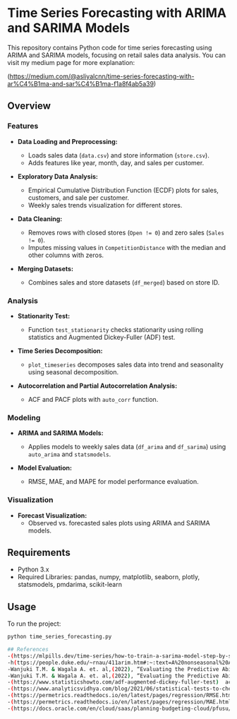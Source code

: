 # Time Series Forecasting with ARIMA and SARIMA Models

This repository contains Python code for time series forecasting using ARIMA and SARIMA models, focusing on retail sales data analysis.
You can visit my medium page for more explanation:

(https://medium.com/@asliyalcnn/time-series-forecasting-with-ar%C4%B1ma-and-sar%C4%B1ma-f1a8f4ab5a39)

## Overview

### Features

- **Data Loading and Preprocessing:**
  - Loads sales data (`data.csv`) and store information (`store.csv`).
  - Adds features like year, month, day, and sales per customer.

- **Exploratory Data Analysis:**
  - Empirical Cumulative Distribution Function (ECDF) plots for sales, customers, and sale per customer.
  - Weekly sales trends visualization for different stores.

- **Data Cleaning:**
  - Removes rows with closed stores (`Open != 0`) and zero sales (`Sales != 0`).
  - Imputes missing values in `CompetitionDistance` with the median and other columns with zeros.

- **Merging Datasets:**
  - Combines sales and store datasets (`df_merged`) based on store ID.

### Analysis

- **Stationarity Test:**
  - Function `test_stationarity` checks stationarity using rolling statistics and Augmented Dickey-Fuller (ADF) test.

- **Time Series Decomposition:**
  - `plot_timeseries` decomposes sales data into trend and seasonality using seasonal decomposition.

- **Autocorrelation and Partial Autocorrelation Analysis:**
  - ACF and PACF plots with `auto_corr` function.

### Modeling

- **ARIMA and SARIMA Models:**
  - Applies models to weekly sales data (`df_arima` and `df_sarima`) using `auto_arima` and `statsmodels`.

- **Model Evaluation:**
  - RMSE, MAE, and MAPE for model performance evaluation.

### Visualization

- **Forecast Visualization:**
  - Observed vs. forecasted sales plots using ARIMA and SARIMA models.

## Requirements

- Python 3.x
- Required Libraries: pandas, numpy, matplotlib, seaborn, plotly, statsmodels, pmdarima, scikit-learn

## Usage

To run the project:

```bash
python time_series_forecasting.py

## References
-(https://mlpills.dev/time-series/how-to-train-a-sarima-model-step-by-step)  access date: 26.12.2023
-h(ttps://people.duke.edu/~rnau/411arim.htm#:~:text=A%20nonseasonal%20ARIMA%20model%20is,errors%20in%20the%20prediction%20equation)
-Wanjuki T.M. & Wagala A. et. al,(2022), “Evaluating the Predictive Ability of Seasonal Autoregressive Integrated Moving Average (SARIMA) Models When Applied to Food and Beverages Price Index in Kenya”, EJ-MATH, European Journal of Mathematics and Statistics, 2736-5484, 29-31
-Wanjuki T.M. & Wagala A. et. al,(2022), “Evaluating the Predictive Ability of Seasonal Autoregressive Integrated Moving Average (SARIMA) Models When Applied to Food and Beverages Price Index in Kenya”, EJ-MATH, European Journal of Mathematics and Statistics, 2736-5484, 29-31
-(https://www.statisticshowto.com/adf-augmented-dickey-fuller-test)  access date: 24.12.2023 
-(https://www.analyticsvidhya.com/blog/2021/06/statistical-tests-to-check-stationarity-in-time-series-part-1/)  access date: 24.12.2023
-(https://permetrics.readthedocs.io/en/latest/pages/regression/RMSE.html) access date: 26.12.2023
-(https://permetrics.readthedocs.io/en/latest/pages/regression/MAE.html) access date: 26.12.2023
-(https://docs.oracle.com/en/cloud/saas/planning-budgeting-cloud/pfusu/insights_metrics_MAPE.html#GUID-C33B0F01-83E9-468B-B96C-413A12882334) access date: 26.12.2023

